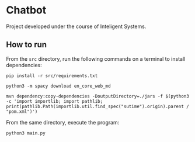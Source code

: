 # Chatbot

Project developed under the course of Inteligent Systems.

## How to run

From the `src` directory, run the following commands on a terminal to install dependencies:

    pip install -r src/requirements.txt

    python3 -m spacy download en_core_web_md

    mvn dependency:copy-dependencies -DoutputDirectory=./jars -f $(python3 -c 'import importlib; import pathlib; print(pathlib.Path(importlib.util.find_spec("sutime").origin).parent / "pom.xml")')

From the same directory, execute the program:

    python3 main.py